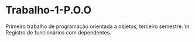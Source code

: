 # Trabalho-1-P.O.O
Primeiro trabalho de programação orientada a objetos, terceiro semestre. \n
Registro de funcionários com dependentes.
